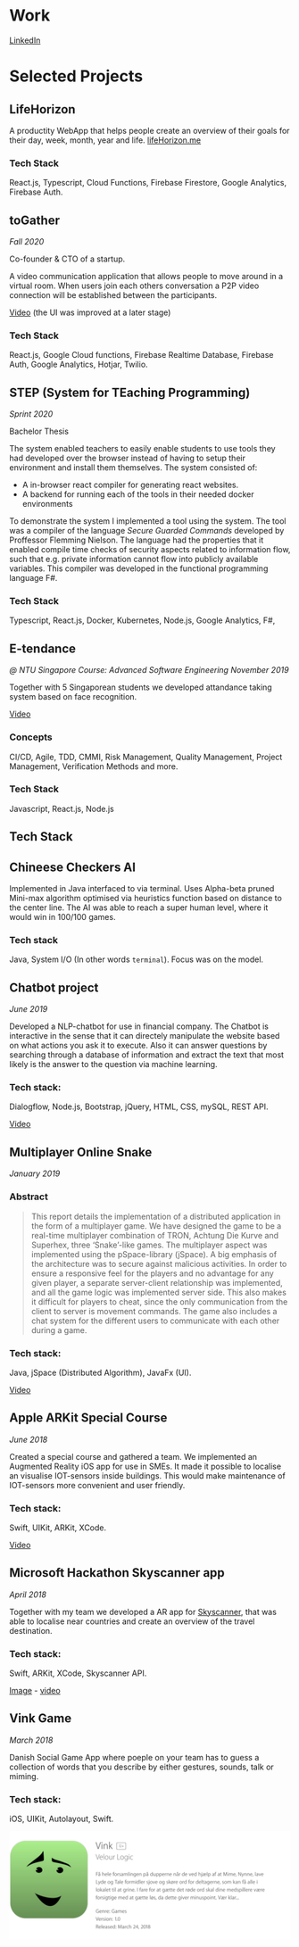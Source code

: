 # Work

[LinkedIn](https://www.linkedin.com/in/simon-el-nahas-christensen-27145ba8/)

# Selected Projects

## LifeHorizon

A productity WebApp that helps people create an overview of their goals for their day, week, month, year and life.
[lifeHorizon.me](https://lifehorizon.me)

### Tech Stack
React.js, Typescript, Cloud Functions, Firebase Firestore, Google Analytics, Firebase Auth.

## toGather

*Fall 2020*

Co-founder & CTO of a startup.

A video communication application that allows people to move around in a virtual room.
When users join each others conversation a P2P video connection will be established between the participants.

[Video](https://www.youtube.com/watch?v=7Ud76iej0Fg&ab_channel=SimonElNahas)
(the UI was improved at a later stage)

### Tech Stack

React.js, Google Cloud functions, Firebase Realtime Database, Firebase Auth, Google Analytics, Hotjar, Twilio.

## STEP (System for TEaching Programming)

*Sprint 2020*

Bachelor Thesis 

The system enabled teachers to easily enable students to use tools they had developed over the browser instead of having to setup their environment and install them themselves. The system consisted of:
- A in-browser react compiler for generating react websites. 
- A backend for running each of the tools in their needed docker environments

To demonstrate the system I implemented a tool using the system. The tool was a compiler of the language *Secure Guarded Commands* developed by Proffessor Flemming Nielson. The language had the properties that it enabled compile time checks of security aspects related to information flow, such that e.g. private information cannot flow into publicly available variables. This compiler was developed in the functional programming language F#.

### Tech Stack
Typescript, React.js, Docker, Kubernetes, Node.js, Google Analytics, F#, 

## E-tendance

*@ NTU Singapore* 
*Course: Advanced Software Engineering*
*November 2019*

Together with 5 Singaporean students we developed attandance taking system based on face recognition. 

[Video](https://photos.app.goo.gl/Y7cNXPkaD4Qs4icZ6) 

### Concepts

CI/CD, Agile, TDD, CMMI, Risk Management, Quality Management, Project Management, Verification Methods and more.

### Tech Stack

Javascript, React.js, Node.js 

## Tech Stack

## Chineese Checkers AI

Implemented in Java interfaced to via terminal.
Uses Alpha-beta pruned Mini-max algorithm optimised via heuristics function based on distance to the center line. The AI was able to reach a super human level, where it would win in 100/100 games.

### Tech stack
Java, System I/O (In other words `terminal`). Focus was on the model.


## Chatbot project
*June 2019*

Developed a NLP-chatbot for use in financial company. The Chatbot is interactive in the sense that it can directely manipulate the website based on what actions you ask it to execute. Also it can answer questions by searching through a database of information and extract the text that most likely is the answer to the question via machine learning.

### Tech stack:
Dialogflow, Node.js, Bootstrap, jQuery, HTML, CSS, mySQL, REST API.

[Video](https://drive.google.com/file/d/1X7G4s9m7PCDrZ6OJnGjLcYl2vseJ7aMS/preview)

## Multiplayer Online Snake
*January 2019*

### Abstract
> This report details the implementation of a distributed application in the form of a multiplayer game. We have designed the game to be a real-time multiplayer combination of TRON, Achtung Die Kurve and Superhex, three ‘Snake’-like games. The multiplayer aspect was implemented using the pSpace-library (jSpace). A big emphasis of the architecture was to secure against malicious activities. In order to ensure a responsive feel for the players and no advantage for any given player, a separate server-client relationship was implemented, and all the game logic was implemented server side. This also makes it difficult for players to cheat, since the only communication from the client to server is movement commands. The game also includes a chat system for the different users to communicate with each other during a game.

### Tech stack:
Java, jSpace (Distributed Algorithm), JavaFx (UI).

[Video](https://drive.google.com/file/d/1U5i7INCZlc2znHz_QpiXmjFvmaPMfmfi/preview)

## Apple ARKit Special Course
*June 2018*

Created a special course and gathered a team. We implemented an Augmented Reality iOS app for use in SMEs. It made it possible to localise an visualise IOT-sensors inside buildings. This would make maintenance of IOT-sensors more convenient and user friendly.

### Tech stack:
Swift, UIKit, ARKit, XCode.

[Video](https://drive.google.com/file/d/1XRKcSjee7M-nRq8RuQ1biik8B3mC2l2G/preview) 

## Microsoft Hackathon Skyscanner app
*April 2018*

Together with my team we developed a AR app for [Skyscanner](http://skyscanner.com), that was able to localise near countries and create an overview of the travel destination.

### Tech stack:
Swift, ARKit, XCode, Skyscanner API.

[Image](https://lh3.googleusercontent.com/zKVNU9v7BaifxAlOj1L-CCzSlTAQVjfFJIGF25y-yHfPnYhrhcoIDChBE8zJGXLna_YPZUh7LEOJywMSeLmN7ZiI6zoHlype5sq8TFxQ-TrgkKSImfHwDfRSmaqh3oz_TxzJq96CpB0=w1480-h1110-no) - [video](https://drive.google.com/file/d/1iQA-db3B6O78eNa3HCK_TW6_5wdbJmI3/preview)

## Vink Game

*March 2018*

Danish Social Game App where poeple on your team has to guess a collection of words that you describe by either gestures, sounds, talk or miming.

### Tech stack:

iOS, UIKit, Autolayout, Swift.

![](Assets/img/vink.png)
